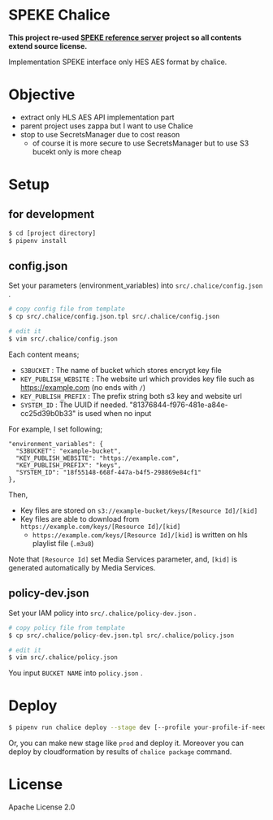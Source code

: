 # SPEKE Chalice

**This project re-used [SPEKE reference server](https://github.com/awslabs/speke-reference-server) project so all contents extend source license.**

Implementation SPEKE interface only HES AES format by chalice.


# Objective

- extract only HLS AES API implementation part
- parent project uses zappa but I want to use Chalice
- stop to use SecretsManager due to cost reason
  - of course it is more secure to use SecretsManager but to use S3 bucekt only is more cheap


# Setup

## for development

```bash
$ cd [project directory]
$ pipenv install
```


## config.json

Set your parameters (environment_variables) into `src/.chalice/config.json` .

```bash
# copy config file from template
$ cp src/.chalice/config.json.tpl src/.chalice/config.json

# edit it
$ vim src/.chalice/config.json
```

Each content means;

- `S3BUCKET` : The name of bucket which stores encrypt key file
- `KEY_PUBLISH_WEBSITE` : The website url which provides key file such as https://example.com (no ends with `/`)
- `KEY_PUBLISH_PREFIX` : The prefix string both s3 key and website url 
- `SYSTEM_ID` : The UUID if needed. "81376844-f976-481e-a84e-cc25d39b0b33" is used when no input


For example, I set following;

```
"environment_variables": {
  "S3BUCKET": "example-bucket",
  "KEY_PUBLISH_WEBSITE": "https://example.com",
  "KEY_PUBLISH_PREFIX": "keys",
  "SYSTEM_ID": "18f55148-668f-447a-b4f5-298869e84cf1"
},
```

Then, 

- Key files are stored on `s3://example-bucket/keys/[Resource Id]/[kid]`
- Key files are able to download from `https://example.com/keys/[Resource Id]/[kid]`
  - `https://example.com/keys/[Resource Id]/[kid]` is written on hls playlist file (`.m3u8`)

Note that `[Resource Id]` set Media Services parameter, and, `[kid]` is generated automatically by Media Services.


## policy-dev.json

Set your IAM policy into `src/.chalice/policy-dev.json` .

```bash
# copy policy file from template
$ cp src/.chalice/policy-dev.json.tpl src/.chalice/policy.json

# edit it
$ vim src/.chalice/policy.json
```

You input `BUCKET NAME` into `policy.json` .


# Deploy

```bash
$ pipenv run chalice deploy --stage dev [--profile your-profile-if-needed]
```

Or, you can make new stage like `prod` and deploy it. 
Moreover you can deploy by cloudformation by results of `chalice package` command.


# License

Apache License 2.0
